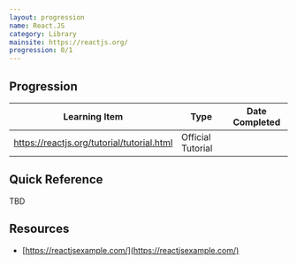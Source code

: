 ```yaml
---
layout: progression
name: React.JS
category: Library
mainsite: https://reactjs.org/
progression: 0/1
---
```


## Progression

| Learning Item | Type | Date Completed |
| ------------- | ---- | -------------- |
| https://reactjs.org/tutorial/tutorial.html | Official Tutorial | |

## Quick Reference

TBD

## Resources

- [https://reactjsexample.com/](https://reactjsexample.com/)